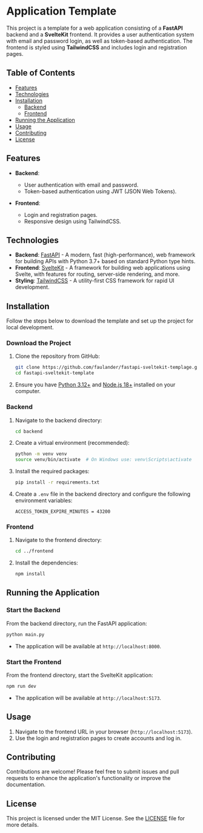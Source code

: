 # Application Template

This project is a template for a web application consisting of a **FastAPI** backend and a **SvelteKit** frontend. It provides a user authentication system with email and password login, as well as token-based authentication. The frontend is styled using **TailwindCSS** and includes login and registration pages.

## Table of Contents

- [Features](#features)
- [Technologies](#technologies)
- [Installation](#installation)
    - [Backend](#backend)
    - [Frontend](#frontend)
- [Running the Application](#running-the-application)
- [Usage](#usage)
- [Contributing](#contributing)
- [License](#license)

## Features

- **Backend**:
  - User authentication with email and password.
  - Token-based authentication using JWT (JSON Web Tokens).

- **Frontend**:
  - Login and registration pages.
  - Responsive design using TailwindCSS.

## Technologies

- **Backend**: [FastAPI](https://fastapi.tiangolo.com/) - A modern, fast (high-performance), web framework for building APIs with Python 3.7+ based on standard Python type hints.
- **Frontend**: [SvelteKit](https://kit.svelte.dev/) - A framework for building web applications using Svelte, with features for routing, server-side rendering, and more.
- **Styling**: [TailwindCSS](https://tailwindcss.com/) - A utility-first CSS framework for rapid UI development.

## Installation

Follow the steps below to download the template and set up the project for local development.

### Download the Project

1. Clone the repository from GitHub:
   ```bash
   git clone https://github.com/faulander/fastapi-sveltekit-templage.git
   cd fastapi-sveltekit-template
   ```

2. Ensure you have [Python 3.12+](https://www.python.org/downloads/) and [Node.js 18+](https://nodejs.org/) installed on your computer.

### Backend

1. Navigate to the backend directory:
   ```bash
   cd backend
   ```

2. Create a virtual environment (recommended):
   ```bash
   python -m venv venv
   source venv/bin/activate  # On Windows use: venv\Scripts\activate
   ```

3. Install the required packages:
   ```bash
   pip install -r requirements.txt
   ```

4. Create a `.env` file in the backend directory and configure the following environment variables:
    ```SECRET_KEY=sjdjefmmJSduasfksdfau8(/ZHJDAMKALdjwdwjsda)
    ACCESS_TOKEN_EXPIRE_MINUTES = 43200
    ```

### Frontend

1. Navigate to the frontend directory:
   ```bash
   cd ../frontend
   ```

2. Install the dependencies:
   ```bash
   npm install
   ```

## Running the Application

### Start the Backend

From the backend directory, run the FastAPI application:
```bash
python main.py
```

- The application will be available at `http://localhost:8000`.

### Start the Frontend

From the frontend directory, start the SvelteKit application:
```bash
npm run dev
```

- The application will be available at `http://localhost:5173`.

## Usage

1. Navigate to the frontend URL in your browser (`http://localhost:5173`).
2. Use the login and registration pages to create accounts and log in.

## Contributing

Contributions are welcome! Please feel free to submit issues and pull requests to enhance the application's functionality or improve the documentation.

## License

This project is licensed under the MIT License. See the [LICENSE](LICENSE) file for more details.

